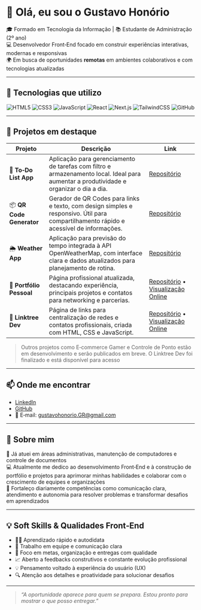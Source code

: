 # 👋 Olá, eu sou o Gustavo Honório

🎓 Formado em Tecnologia da Informação | 📚 Estudante de Administração (2º ano)  
💻 Desenvolvedor Front‑End focado em construir experiências interativas, modernas e responsivas  
🌍 Em busca de oportunidades **remotas** em ambientes colaborativos e com tecnologias atualizadas  

---

## 🚀 Tecnologias que utilizo

<p align="center">
  <img alt="HTML5" src="https://img.shields.io/badge/HTML5-E34F26?style=flat&logo=html5&logoColor=white" />
  <img alt="CSS3" src="https://img.shields.io/badge/CSS3-1572B6?style=flat&logo=css3&logoColor=white" />
  <img alt="JavaScript" src="https://img.shields.io/badge/JavaScript-F7DF1E?style=flat&logo=javascript&logoColor=black" />
  <img alt="React" src="https://img.shields.io/badge/React-20232A?style=flat&logo=react&logoColor=61DAFB" />
  <img alt="Next.js" src="https://img.shields.io/badge/Next.js-000?style=flat&logo=nextdotjs&logoColor=white" />
  <img alt="TailwindCSS" src="https://img.shields.io/badge/TailwindCSS-38B2AC?style=flat&logo=tailwind-css&logoColor=white" />
  <img alt="GitHub" src="https://img.shields.io/badge/GitHub-181717?style=flat&logo=github&logoColor=white" />
</p>

---

## 📌 Projetos em destaque

| Projeto | Descrição | Link |
|--------|-----------|------|
| 📝 **To‑Do List App** | Aplicação para gerenciamento de tarefas com filtro e armazenamento local. Ideal para aumentar a produtividade e organizar o dia a dia. | [Repositório](https://github.com/GustavoHRdev/To-Do-List-App) |
| 📦 **QR Code Generator** | Gerador de QR Codes para links e texto, com design simples e responsivo. Útil para compartilhamento rápido e acessível de informações. | [Repositório](https://github.com/GustavoHRdev/QR-code-generator) |
| 🌦️ **Weather App** | Aplicação para previsão do tempo integrada à API OpenWeatherMap, com interface clara e dados atualizados para planejamento de rotina. | [Repositório](https://github.com/GustavoHRdev/Weather-App) |
| 💼 **Portfólio Pessoal** | Página profissional atualizada, destacando experiência, principais projetos e contatos para networking e parcerias. | [Repositório](https://github.com/GustavoHRdev/Portfolio) • [Visualização Online](https://gustavohrdev.github.io/web-developer-portfolio/) |
| 🌳 **Linktree Dev** | Página de links para centralização de redes e contatos profissionais, criada com HTML, CSS e JavaScript. | [Repositório](https://github.com/GustavoHRdev/Linktree-GHR) • [Visualização Online](https://gustavohrdev.github.io/Linktree-GHR/) |

> Outros projetos como E‑commerce Gamer e Controle de Ponto estão em desenvolvimento e serão publicados em breve.
O Linktree Dev foi finalizado e está disponível para acesso

---

## 📫 Onde me encontrar

- [LinkedIn](https://www.linkedin.com/in/gustavohrdev)  
- [GitHub](https://github.com/GustavoHRdev)  
- 📧 E‑mail: gustavohonorio.GR@gmail.com  

---

## 🧠 Sobre mim

💼 Já atuei em áreas administrativas, manutenção de computadores e controle de documentos  
💻 Atualmente me dedico ao desenvolvimento Front‑End e à construção de portfólio e projetos para aprimorar minhas habilidades e colaborar com o crescimento de equipes e organizações  
💬 Fortaleço diariamente competências como comunicação clara, atendimento e autonomia para resolver problemas e transformar desafios em aprendizados


---

## 💡 Soft Skills & Qualidades Front‑End

- 👨‍💻 Aprendizado rápido e autodidata  
- 🤝 Trabalho em equipe e comunicação clara  
- 🎯 Foco em metas, organização e entregas com qualidade  
- 📈 Aberto a feedbacks construtivos e constante evolução profissional  
- 💡 Pensamento voltado à experiência do usuário (UX)  
- 🔍 Atenção aos detalhes e proatividade para solucionar desafios  

---

> *“A oportunidade aparece para quem se prepara. Estou pronto para mostrar o que posso entregar.”*
